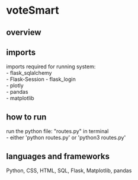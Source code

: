 # voteSmart
## overview


## imports
imports required for running system:<br>
    - flask_sqlalchemy	
    - Flask-Session	
    - flask_login	
    - plotly	
    - pandas	
    - matplotlib	

## how to run
run the python file: "routes.py" in terminal	
	- either 'python routes.py' or 'python3 routes.py'	

## languages and frameworks
Python, CSS, HTML, SQL, Flask, Matplotlib, pandas
